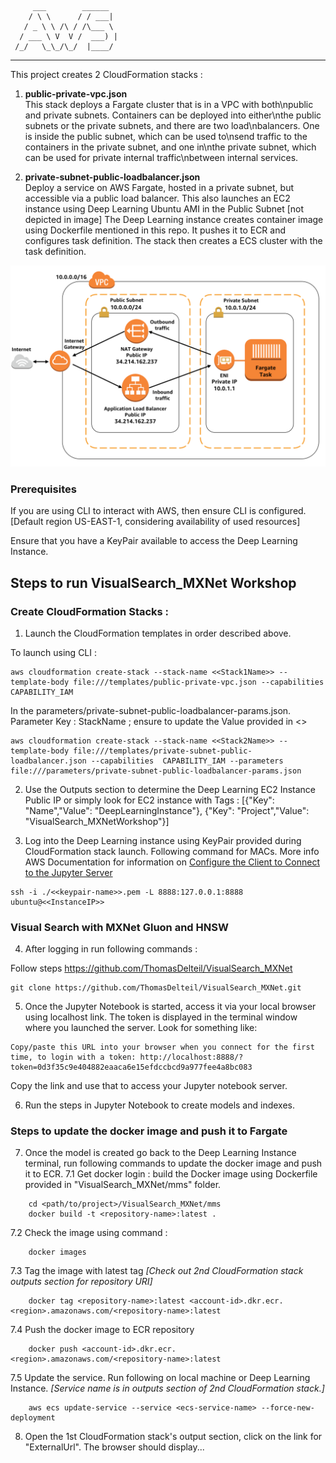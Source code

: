         ___        ______    
        / \ \      / / ___|   
       / _ \ \ /\ / /\___ \  
      / ___ \ V  V /  ___) | 
     /_/   \_\_/\_/  |____/   
 ----------------------------------------------------------------- 

This project creates 2 CloudFormation stacks :
1. **public-private-vpc.json**   
This stack deploys a Fargate cluster that is in a VPC with both\npublic and private subnets. Containers can be deployed into either\nthe public subnets or the private subnets, and there are two load\nbalancers. One is inside the public subnet, which can be used to\nsend traffic to the containers in the private subnet, and one in\nthe private subnet, which can be used for private internal traffic\nbetween internal services.


2. **private-subnet-public-loadbalancer.json**   
Deploy a service on AWS Fargate, hosted in a private subnet, but accessible via a public load balancer. 
This also launches an EC2 instance using Deep Learning Ubuntu AMI in the Public Subnet [not depicted in image]
The Deep Learning instance creates container image using Dockerfile mentioned in this repo. It pushes it to ECR and configures task definition.
The stack then creates a ECS cluster with the task definition.

![private subnet public load balancer](images/private-task-public-loadbalancer.png)

### Prerequisites

If you are using CLI to interact with AWS, then ensure CLI is configured. [Default region US-EAST-1, considering availability of used resources]

Ensure that you have a KeyPair available to access the Deep Learning Instance.

## Steps to run VisualSearch_MXNet Workshop

 
 
### Create CloudFormation Stacks :  
1. Launch the CloudFormation templates in order described above.
 
To launch using CLI :  
```
aws cloudformation create-stack --stack-name <<Stack1Name>> --template-body file:///templates/public-private-vpc.json --capabilities  CAPABILITY_IAM 
```

In the parameters/private-subnet-public-loadbalancer-params.json. Parameter Key : StackName ; ensure to update the Value provided in <<Stack1Name>>

```
aws cloudformation create-stack --stack-name <<Stack2Name>> --template-body file:///templates/private-subnet-public-loadbalancer.json --capabilities  CAPABILITY_IAM --parameters file:///parameters/private-subnet-public-loadbalancer-params.json 
```



2. Use the Outputs section to determine the Deep Learning EC2 Instance Public IP or simply look for EC2 instance with Tags : 
[{"Key": "Name","Value": "DeepLearningInstance"}, {"Key": "Project","Value": "VisualSearch_MXNetWorkshop"}]



3. Log into the Deep Learning instance using KeyPair provided during CloudFormation stack launch. 
Following command for MACs. 
More info AWS Documentation for information on [Configure the Client to Connect to the Jupyter Server](https://docs.aws.amazon.com/dlami/latest/devguide/setup-jupyter-configure-client.html) 


```
ssh -i ./<<keypair-name>>.pem -L 8888:127.0.0.1:8888 ubuntu@<<InstanceIP>>
```



### Visual Search with MXNet Gluon and HNSW

4. After logging in run following commands :

Follow steps https://github.com/ThomasDelteil/VisualSearch_MXNet 

```
git clone https://github.com/ThomasDelteil/VisualSearch_MXNet.git
```



5. Once the Jupyter Notebook is started, access it via your local browser using localhost link. The token is displayed in the terminal window where you launched the server. Look for something like:
```
Copy/paste this URL into your browser when you connect for the first time, to login with a token: http://localhost:8888/?token=0d3f35c9e404882eaaca6e15efdccbcd9a977fee4a8bc083
```

Copy the link and use that to access your Jupyter notebook server.
  


6. Run the steps in Jupyter Notebook to create models and indexes.



### Steps to update the docker image and push it to Fargate

7. Once the model is created go back to the Deep Learning Instance terminal, run following commands to update the docker image and push it to ECR.
    7.1 Get docker login :
build the Docker image using Dockerfile provided in "VisualSearch_MXNet/mms" folder.

```
    cd <path/to/project>/VisualSearch_MXNet/mms
    docker build -t <repository-name>:latest .
```


  7.2 Check the image using command :

```
    docker images
```


   7.3 Tag the image with latest tag *[Check out 2nd CloudFormation stack outputs section for repository URI]*
```
    docker tag <repository-name>:latest <account-id>.dkr.ecr.<region>.amazonaws.com/<repository-name>:latest
```


   7.4 Push the docker image to ECR repository

```
    docker push <account-id>.dkr.ecr.<region>.amazonaws.com/<repository-name>:latest
```


   7.5 Update the service. Run following on local machine or Deep Learning Instance. *[Service name is in outputs section of 2nd CloudFormation stack.]*
```
    aws ecs update-service --service <ecs-service-name> --force-new-deployment
```



8. Open the 1st CloudFormation stack's output section, click on the link for "ExternalUrl". The browser should display...
